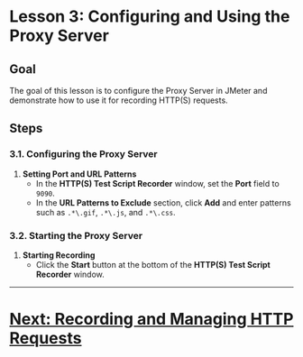 # Lesson 3: Configuring and Using the Proxy Server

## Goal
The goal of this lesson is to configure the Proxy Server in JMeter and demonstrate how to use it for recording HTTP(S) requests.

## Steps

### 3.1. Configuring the Proxy Server
1. **Setting Port and URL Patterns**
    - In the **HTTP(S) Test Script Recorder** window, set the **Port** field to `9090`.
    - In the **URL Patterns to Exclude** section, click **Add** and enter patterns such as `.*\.gif`, `.*\.js`, and `.*\.css`.

### 3.2. Starting the Proxy Server
1. **Starting Recording**
    - Click the **Start** button at the bottom of the **HTTP(S) Test Script Recorder** window.

---

# [Next: Recording and Managing HTTP Requests](recording-and-managing-http-requests.md)
